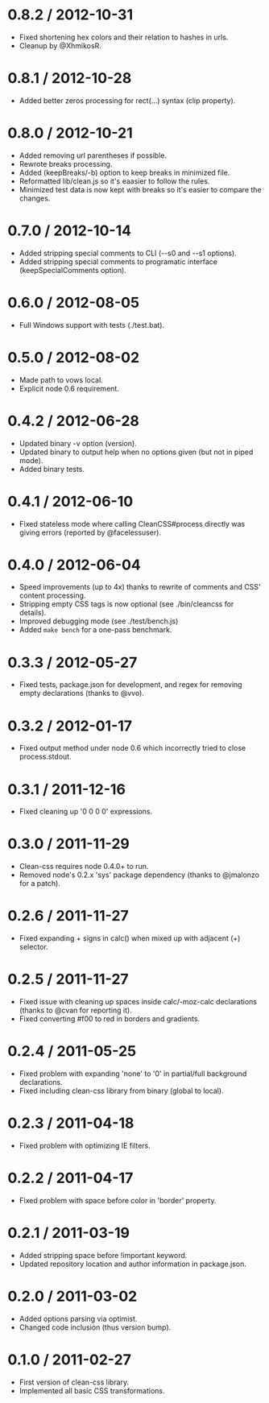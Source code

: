 0.8.2 / 2012-10-31
==================

 * Fixed shortening hex colors and their relation to hashes in urls.
 * Cleanup by @XhmikosR.

0.8.1 / 2012-10-28
==================

 * Added better zeros processing for rect(...) syntax (clip property).

0.8.0 / 2012-10-21
==================

 * Added removing url parentheses if possible.
 * Rewrote breaks processing.
 * Added (keepBreaks/-b) option to keep breaks in minimized file.
 * Reformatted lib/clean.js so it's eaasier to follow the rules.
 * Minimized test data is now kept with breaks so it's easier to compare the changes.

0.7.0 / 2012-10-14
==================

 * Added stripping special comments to CLI (--s0 and --s1 options).
 * Added stripping special comments to programatic interface (keepSpecialComments option).

0.6.0 / 2012-08-05
==================

 * Full Windows support with tests (./test.bat).

0.5.0 / 2012-08-02
==================

 * Made path to vows local.
 * Explicit node 0.6 requirement.

0.4.2 / 2012-06-28
==================

 * Updated binary -v option (version).
 * Updated binary to output help when no options given (but not in piped mode).
 * Added binary tests.

0.4.1 / 2012-06-10
==================

 * Fixed stateless mode where calling CleanCSS#process directly was giving errors (reported by @facelessuser).

0.4.0 / 2012-06-04
==================

 * Speed improvements (up to 4x) thanks to rewrite of comments and CSS' content processing.
 * Stripping empty CSS tags is now optional (see ./bin/cleancss for details).
 * Improved debugging mode (see ./test/bench.js)
 * Added `make bench` for a one-pass benchmark.

0.3.3 / 2012-05-27
==================

  * Fixed tests, package.json for development, and regex for removing empty declarations (thanks to @vvo).

0.3.2 / 2012-01-17
==================

  * Fixed output method under node 0.6 which incorrectly tried to close process.stdout.

0.3.1 / 2011-12-16
==================

  * Fixed cleaning up '0 0 0 0' expressions.

0.3.0 / 2011-11-29
==================

  * Clean-css requires node 0.4.0+ to run.
  * Removed node's 0.2.x 'sys' package dependency (thanks to @jmalonzo for a patch).

0.2.6 / 2011-11-27
==================

  * Fixed expanding + signs in calc() when mixed up with adjacent (+) selector.

0.2.5 / 2011-11-27
==================

  * Fixed issue with cleaning up spaces inside calc/-moz-calc declarations (thanks to @cvan for reporting it).
  * Fixed converting #f00 to red in borders and gradients.

0.2.4 / 2011-05-25
==================

  * Fixed problem with expanding 'none' to '0' in partial/full background declarations.
  * Fixed including clean-css library from binary (global to local).

0.2.3 / 2011-04-18
==================

  * Fixed problem with optimizing IE filters.

0.2.2 / 2011-04-17
==================

  * Fixed problem with space before color in 'border' property.

0.2.1 / 2011-03-19
==================

  * Added stripping space before !important keyword.
  * Updated repository location and author information in package.json.

0.2.0 / 2011-03-02
==================

  * Added options parsing via optimist.
  * Changed code inclusion (thus version bump).

0.1.0 / 2011-02-27
==================

  * First version of clean-css library.
  * Implemented all basic CSS transformations.